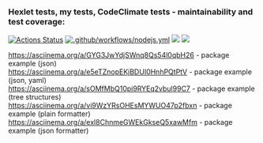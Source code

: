 ### Hexlet tests, my tests, CodeClimate tests - maintainability and test coverage:
[![Actions Status](https://github.com/SergeiKiss/frontend-project-46/workflows/hexlet-check/badge.svg)](https://github.com/SergeiKiss/frontend-project-46/actions)
[![.github/workflows/nodejs.yml](https://github.com/SergeiKiss/frontend-project-46/actions/workflows/nodejs.yml/badge.svg)](https://github.com/SergeiKiss/frontend-project-46/actions/workflows/nodejs.yml)
<a href="https://codeclimate.com/github/SergeiKiss/frontend-project-46/maintainability"><img src="https://api.codeclimate.com/v1/badges/4e3fe545976e43a59f7b/maintainability" /></a>
<a href="https://codeclimate.com/github/SergeiKiss/frontend-project-46/test_coverage"><img src="https://api.codeclimate.com/v1/badges/4e3fe545976e43a59f7b/test_coverage" /></a>


https://asciinema.org/a/GYG3JwYdjSWnq8Qs54l0qbH26 - package example (json)<br>
https://asciinema.org/a/e5eTZnopEKjBDUI0HnhPQtPtV - package example (json, yaml)<br>
https://asciinema.org/a/sOMfMbQ10pi9RYEq2vbul99C7 - package example (tree structures)<br>
https://asciinema.org/a/vi9WzYRsOHEsMYWUO47p2fbxn - package example (plain formatter)<br>
https://asciinema.org/a/exl8ChnmeGWEkGkseQ5xawMfm - package example (json formatter)
